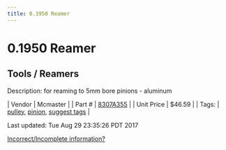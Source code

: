 ```yaml
---
title: 0.1950 Reamer
---
```


# 0.1950 Reamer
## Tools / Reamers
Description: 	for reaming to 5mm bore pinions - aluminum 

| Vendor | Mcmaster | 
| Part # | [8307A355](https://www.mcmaster.com/#8307A355) | 
| Unit Price | $46.59 | 
| Tags: | [pulley](https://jgermita.github.io/frc-parts/search/?q=pulley), [pinion](https://jgermita.github.io/frc-parts/search/?q=pinion), [suggest tags](https://docs.google.com/forms/d/e/1FAIpQLSeWyY8v3RgOty-MyWmh9U0iivNYN_molChYyS-0U-o-kOAv_g/viewform) | 

Last updated: Tue Aug 29 23:35:26 PDT 2017

 [Incorrect/Incomplete information?](https://docs.google.com/forms/d/e/1FAIpQLSeWyY8v3RgOty-MyWmh9U0iivNYN_molChYyS-0U-o-kOAv_g/viewform)
